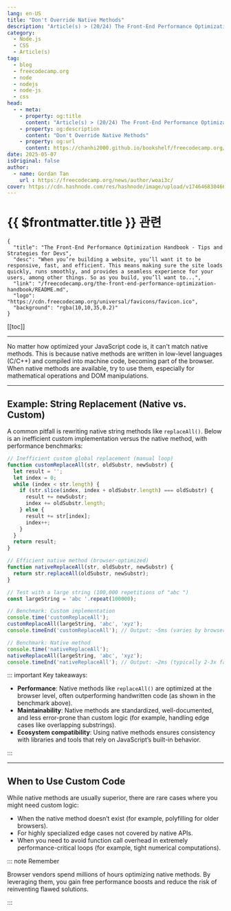```yaml
---
lang: en-US
title: "Don't Override Native Methods"
description: "Article(s) > (20/24) The Front-End Performance Optimization Handbook - Tips and Strategies for Devs"
category:
  - Node.js
  - CSS
  - Article(s)
tag:
  - blog
  - freecodecamp.org
  - node
  - nodejs
  - node-js
  - css
head:
  - - meta:
    - property: og:title
      content: "Article(s) > (20/24) The Front-End Performance Optimization Handbook - Tips and Strategies for Devs"
    - property: og:description
      content: "Don't Override Native Methods"
    - property: og:url
      content: https://chanhi2000.github.io/bookshelf/freecodecamp.org/the-front-end-performance-optimization-handbook/dont-override-native-methods.html
date: 2025-05-07
isOriginal: false
author:
  - name: Gordan Tan
    url : https://freecodecamp.org/news/author/woai3c/
cover: https://cdn.hashnode.com/res/hashnode/image/upload/v1746468304666/ca24ac6b-1591-4abf-a544-739fbfaecf49.png
---
```


# {{ $frontmatter.title }} 관련

```component VPCard
{
  "title": "The Front-End Performance Optimization Handbook - Tips and Strategies for Devs",
  "desc": "When you’re building a website, you’ll want it to be responsive, fast, and efficient. This means making sure the site loads quickly, runs smoothly, and provides a seamless experience for your users, among other things. So as you build, you’ll want to...",
  "link": "/freecodecamp.org/the-front-end-performance-optimization-handbook/README.md",
  "logo": "https://cdn.freecodecamp.org/universal/favicons/favicon.ico",
  "background": "rgba(10,10,35,0.2)"
}
```

[[toc]]

---

<SiteInfo
  name="The Front-End Performance Optimization Handbook - Tips and Strategies for Devs"
  desc="When you’re building a website, you’ll want it to be responsive, fast, and efficient. This means making sure the site loads quickly, runs smoothly, and provides a seamless experience for your users, among other things. So as you build, you’ll want to..."
  url="https://freecodecamp.org/news/the-front-end-performance-optimization-handbook#heading-dont-override-native-methods"
  logo="https://cdn.freecodecamp.org/universal/favicons/favicon.ico"
  preview="https://cdn.hashnode.com/res/hashnode/image/upload/v1746468304666/ca24ac6b-1591-4abf-a544-739fbfaecf49.png"/>

No matter how optimized your JavaScript code is, it can't match native methods. This is because native methods are written in low-level languages (C/C++) and compiled into machine code, becoming part of the browser. When native methods are available, try to use them, especially for mathematical operations and DOM manipulations.

---

## Example: String Replacement (Native vs. Custom)

A common pitfall is rewriting native string methods like `replaceAll()`. Below is an inefficient custom implementation versus the native method, with performance benchmarks:

```js :collapsed-lines
// Inefficient custom global replacement (manual loop)  
function customReplaceAll(str, oldSubstr, newSubstr) {  
  let result = '';  
  let index = 0;  
  while (index < str.length) {  
    if (str.slice(index, index + oldSubstr.length) === oldSubstr) {  
      result += newSubstr;  
      index += oldSubstr.length;  
    } else {  
      result += str[index];  
      index++;  
    }  
  }  
  return result;  
}  

// Efficient native method (browser-optimized)  
function nativeReplaceAll(str, oldSubstr, newSubstr) {  
  return str.replaceAll(oldSubstr, newSubstr);  
}  

// Test with a large string (100,000 repetitions of "abc ")  
const largeString = 'abc '.repeat(100000);  

// Benchmark: Custom implementation  
console.time('customReplaceAll');  
customReplaceAll(largeString, 'abc', 'xyz');  
console.timeEnd('customReplaceAll'); // Output: ~5ms (varies by browser)  

// Benchmark: Native method  
console.time('nativeReplaceAll');  
nativeReplaceAll(largeString, 'abc', 'xyz');  
console.timeEnd('nativeReplaceAll'); // Output: ~2ms (typically 2-3x faster)
```

::: important Key takeaways:

- **Performance**: Native methods like `replaceAll()` are optimized at the browser level, often outperforming handwritten code (as shown in the benchmark above).
- **Maintainability**: Native methods are standardized, well-documented, and less error-prone than custom logic (for example, handling edge cases like overlapping substrings).
- **Ecosystem compatibility**: Using native methods ensures consistency with libraries and tools that rely on JavaScript’s built-in behavior.

:::

---

## When to Use Custom Code

While native methods are usually superior, there are rare cases where you might need custom logic:

- When the native method doesn’t exist (for example, polyfilling for older browsers).
- For highly specialized edge cases not covered by native APIs.
- When you need to avoid function call overhead in extremely performance-critical loops (for example, tight numerical computations).

::: note Remember

Browser vendors spend millions of hours optimizing native methods. By leveraging them, you gain free performance boosts and reduce the risk of reinventing flawed solutions.

:::

